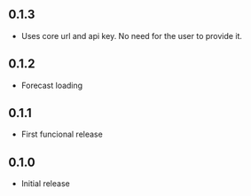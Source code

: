 <!-- https://developers.home-assistant.io/docs/add-ons/presentation#keeping-a-changelog -->
## 0.1.3
- Uses core url and api key. No need for the user to provide it.


## 0.1.2
- Forecast loading


## 0.1.1

- First funcional release

## 0.1.0

- Initial release
